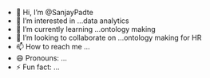 - 👋 Hi, I’m @SanjayPadte
- 👀 I’m interested in ...data analytics
- 🌱 I’m currently learning ...ontology making
- 💞️ I’m looking to collaborate on ...ontology making for HR
- 📫 How to reach me ...
- 😄 Pronouns: ...
- ⚡ Fun fact: ...

<!---
SanjayPadte/SanjayPadte is a ✨ special ✨ repository because its `README.md` (this file) appears on your GitHub profile.
You can click the Preview link to take a look at your changes.
--->
